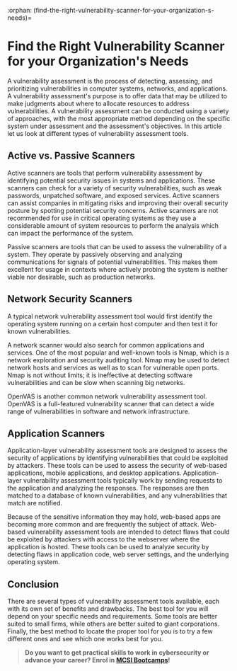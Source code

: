 :orphan:
(find-the-right-vulnerability-scanner-for-your-organization-s-needs)=
# Find the Right Vulnerability Scanner for your Organization's Needs
 

A vulnerability assessment is the process of detecting, assessing, and prioritizing vulnerabilities in computer systems, networks, and applications. A vulnerability assessment's purpose is to offer data that may be utilized to make judgments about where to allocate resources to address vulnerabilities. A vulnerability assessment can be conducted using a variety of approaches, with the most appropriate method depending on the specific system under assessment and the assessment's objectives. In this article let us look at different types of vulnerability assessment tools.

## Active vs. Passive Scanners

Active scanners are tools that perform vulnerability assessment by identifying potential security issues in systems and applications. These scanners can check for a variety of security vulnerabilities, such as weak passwords, unpatched software, and exposed services. Active scanners can assist companies in mitigating risks and improving their overall security posture by spotting potential security concerns. Active scanners are not recommended for use in critical operating systems as they use a considerable amount of system resources to perform the analysis which can impact the performance of the system.

Passive scanners are tools that can be used to assess the vulnerability of a system. They operate by passively observing and analyzing communications for signals of potential vulnerabilities. This makes them excellent for usage in contexts where actively probing the system is neither viable nor desirable, such as production networks.

## Network Security Scanners

A typical network vulnerability assessment tool would first identify the operating system running on a certain host computer and then test it for known vulnerabilities.

A network scanner would also search for common applications and services. One of the most popular and well-known tools is Nmap, which is a network exploration and security auditing tool. Nmap may be used to detect network hosts and services as well as to scan for vulnerable open ports. Nmap is not without limits; it is ineffective at detecting software vulnerabilities and can be slow when scanning big networks.

OpenVAS is another common network vulnerability assessment tool. OpenVAS is a full-featured vulnerability scanner that can detect a wide range of vulnerabilities in software and network infrastructure.

## Application Scanners

Application-layer vulnerability assessment tools are designed to assess the security of applications by identifying vulnerabilities that could be exploited by attackers. These tools can be used to assess the security of web-based applications, mobile applications, and desktop applications. Application-layer vulnerability assessment tools typically work by sending requests to the application and analyzing the responses. The responses are then matched to a database of known vulnerabilities, and any vulnerabilities that match are notified.

Because of the sensitive information they may hold, web-based apps are becoming more common and are frequently the subject of attack. Web-based vulnerability assessment tools are intended to detect flaws that could be exploited by attackers with access to the webserver where the application is hosted. These tools can be used to analyze security by detecting flaws in application code, web server settings, and the underlying operating system.

## Conclusion

There are several types of vulnerability assessment tools available, each with its own set of benefits and drawbacks. The best tool for you will depend on your specific needs and requirements. Some tools are better suited to small firms, while others are better suited to giant corporations. Finally, the best method to locate the proper tool for you is to try a few different ones and see which one works best for you.

> **Do you want to get practical skills to work in cybersecurity or advance your career? Enrol in [MCSI Bootcamps](https://www.mosse-institute.com/bootcamps.html)!**